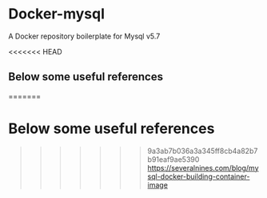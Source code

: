 # Docker-mysql
A Docker repository boilerplate for Mysql v5.7

<<<<<<< HEAD
## Below some useful references 
=======
# Below some useful references 
>>>>>>> 9a3ab7b036a3a345ff8cb4a82b7b91eaf9ae5390
 https://severalnines.com/blog/mysql-docker-building-container-image
